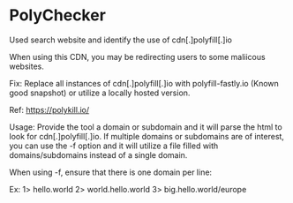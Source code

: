 # PolyChecker

Used search website and identify the use of cdn[.]polyfill[.]io

When using this CDN, you may be redirecting users to some maliicous websites.

Fix: Replace all instances of cdn[.]polyfill[.]io with polyfill-fastly.io (Known good snapshot) or utilize a locally hosted version.

Ref:  https://polykill.io/

Usage: Provide the tool a domain or subdomain and it will parse the html to look for cdn[.]polyfill[.]io. If multiple domains or subdomains are of interest, you can use the -f option and it will utilize a file filled with domains/subdomains instead of a single domain.

When using -f, ensure that there is one domain per line:

Ex:
1> hello.world
2> world.hello.world
3> big.hello.world/europe
